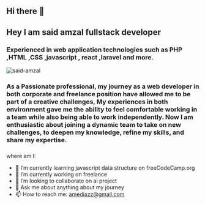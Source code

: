 ## Hi there 👋
  <section id="welcome-section" class="welcome-section">
      <h1>Hey I am said amzal fullstack developer </h1>
      <h3>Experienced in web application technologies such as PHP ,HTML ,CSS ,javascript , react ,laravel and more.</h3>
      <div class="social-media">
        <a href="https://www.linkedin.com/in/amzal-said/"><i class="lab la-3x la-linkedin"></i></a>
        <a href="https://github.com/amediazz"><i class="lab la-3x la-github"></i></a>
        <a href="mailto:said.amzal@hotmail.com"><i class="la la-3x la-envelope-o"></i></a>
      </div>
      <div class="signature">
        <img src="https://lh3.googleusercontent.com/-5Jv5iztUVuA/WEM7UXxW7JI/AAAAAAAAAO8/WehERAj2QY0ySJYLt6BFVf_kj6i1SDlEQCEwYBhgL/w140-h140-p/IMG_3680.JPG" alt="said-amzal"/>
      </div>
  </section>
  
  <section id="about-me"class="about-me">
      <h3>
        As a Passionate professional, my journey as a web developer in both corporate and freelance position have allowed me to be part of a creative challenges, 
        My experiences in both environment gave me the ability to feel comfortable working in a team while also being able to work independently. 
        Now I am enthusiastic about joining a dynamic team to take on new challenges, to deepen my knowledge, refine my skills, and share my expertise.</h3>
  </section>

###
where am I:

- 🌱 I’m currently learning javascript data structure on freeCodeCamp.org
- 🔭 I’m currently working on freelance  
- 👯 I’m looking to collaborate on ai project
- 💬 Ask me about anything about my journey
- 📫 How to reach me: amediazz@gmail.com
  
